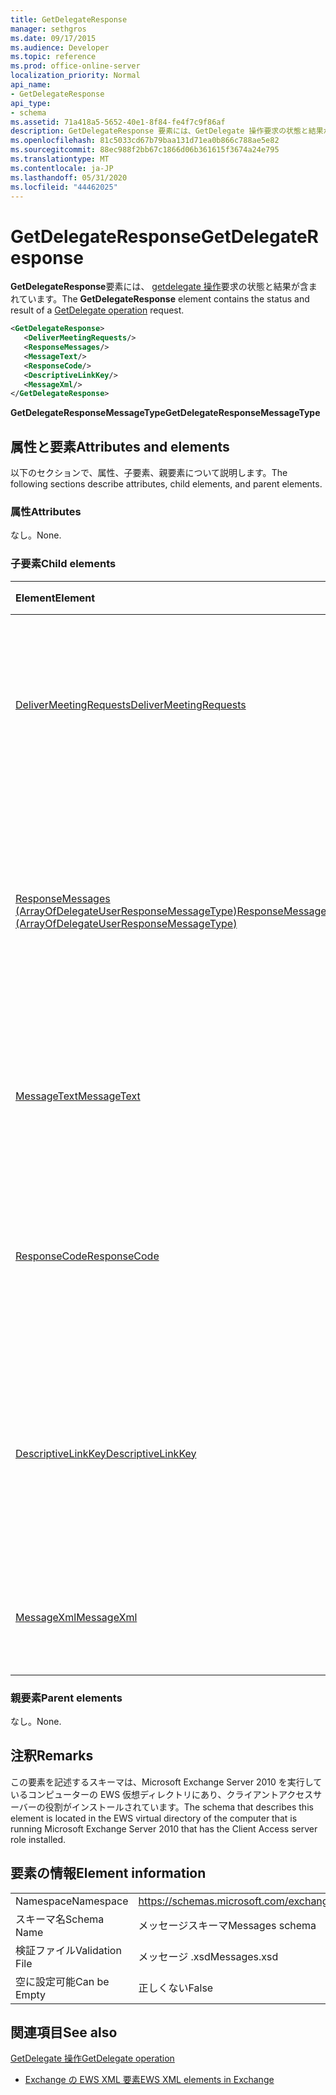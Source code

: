 ```yaml
---
title: GetDelegateResponse
manager: sethgros
ms.date: 09/17/2015
ms.audience: Developer
ms.topic: reference
ms.prod: office-online-server
localization_priority: Normal
api_name:
- GetDelegateResponse
api_type:
- schema
ms.assetid: 71a418a5-5652-40e1-8f84-fe4f7c9f86af
description: GetDelegateResponse 要素には、GetDelegate 操作要求の状態と結果が含まれています。
ms.openlocfilehash: 81c5033cd67b79baa131d71ea0b866c788ae5e82
ms.sourcegitcommit: 88ec988f2bb67c1866d06b361615f3674a24e795
ms.translationtype: MT
ms.contentlocale: ja-JP
ms.lasthandoff: 05/31/2020
ms.locfileid: "44462025"
---
```

# <a name="getdelegateresponse"></a><span data-ttu-id="9d36c-103">GetDelegateResponse</span><span class="sxs-lookup"><span data-stu-id="9d36c-103">GetDelegateResponse</span></span>

<span data-ttu-id="9d36c-104">**GetDelegateResponse**要素には、 [getdelegate 操作](getdelegate-operation.md)要求の状態と結果が含まれています。</span><span class="sxs-lookup"><span data-stu-id="9d36c-104">The **GetDelegateResponse** element contains the status and result of a [GetDelegate operation](getdelegate-operation.md) request.</span></span> 
  
```xml
<GetDelegateResponse>
   <DeliverMeetingRequests/>
   <ResponseMessages/>
   <MessageText/>
   <ResponseCode/>
   <DescriptiveLinkKey/>
   <MessageXml/>
</GetDelegateResponse>
```

 <span data-ttu-id="9d36c-105">**GetDelegateResponseMessageType**</span><span class="sxs-lookup"><span data-stu-id="9d36c-105">**GetDelegateResponseMessageType**</span></span>
## <a name="attributes-and-elements"></a><span data-ttu-id="9d36c-106">属性と要素</span><span class="sxs-lookup"><span data-stu-id="9d36c-106">Attributes and elements</span></span>

<span data-ttu-id="9d36c-107">以下のセクションで、属性、子要素、親要素について説明します。</span><span class="sxs-lookup"><span data-stu-id="9d36c-107">The following sections describe attributes, child elements, and parent elements.</span></span>
  
### <a name="attributes"></a><span data-ttu-id="9d36c-108">属性</span><span class="sxs-lookup"><span data-stu-id="9d36c-108">Attributes</span></span>

<span data-ttu-id="9d36c-109">なし。</span><span class="sxs-lookup"><span data-stu-id="9d36c-109">None.</span></span>
  
### <a name="child-elements"></a><span data-ttu-id="9d36c-110">子要素</span><span class="sxs-lookup"><span data-stu-id="9d36c-110">Child elements</span></span>

|<span data-ttu-id="9d36c-111">**Element**</span><span class="sxs-lookup"><span data-stu-id="9d36c-111">**Element**</span></span>|<span data-ttu-id="9d36c-112">**説明**</span><span class="sxs-lookup"><span data-stu-id="9d36c-112">**Description**</span></span>|
|:-----|:-----|
|[<span data-ttu-id="9d36c-113">DeliverMeetingRequests</span><span class="sxs-lookup"><span data-stu-id="9d36c-113">DeliverMeetingRequests</span></span>](delivermeetingrequests.md) <br/> |<span data-ttu-id="9d36c-114">代理人とプリンシパルの間で会議出席依頼を処理する方法を定義します。</span><span class="sxs-lookup"><span data-stu-id="9d36c-114">Defines how meeting requests are handled between the delegate and the principal.</span></span>  <br/> |
|[<span data-ttu-id="9d36c-115">ResponseMessages (ArrayOfDelegateUserResponseMessageType)</span><span class="sxs-lookup"><span data-stu-id="9d36c-115">ResponseMessages (ArrayOfDelegateUserResponseMessageType)</span></span>](responsemessages-arrayofdelegateuserresponsemessagetype.md) <br/> |<span data-ttu-id="9d36c-116">Exchange Web サービスの委任管理要求に対する応答メッセージが保存されています。</span><span class="sxs-lookup"><span data-stu-id="9d36c-116">Contains the response messages for an Exchange Web Services delegate management request.</span></span>  <br/> |
|[<span data-ttu-id="9d36c-117">MessageText</span><span class="sxs-lookup"><span data-stu-id="9d36c-117">MessageText</span></span>](messagetext.md) <br/> |<span data-ttu-id="9d36c-118">応答の状態を説明するテキストを提供します。</span><span class="sxs-lookup"><span data-stu-id="9d36c-118">Provides a text description of the status of the response.</span></span>  <br/> |
|[<span data-ttu-id="9d36c-119">ResponseCode</span><span class="sxs-lookup"><span data-stu-id="9d36c-119">ResponseCode</span></span>](responsecode.md) <br/> |<span data-ttu-id="9d36c-120">要求で発生した特定のエラーを識別するエラーコードを提供します。</span><span class="sxs-lookup"><span data-stu-id="9d36c-120">Provides an error code that identifies the specific error that the request encountered.</span></span>  <br/> |
|[<span data-ttu-id="9d36c-121">DescriptiveLinkKey</span><span class="sxs-lookup"><span data-stu-id="9d36c-121">DescriptiveLinkKey</span></span>](descriptivelinkkey.md) <br/> |<span data-ttu-id="9d36c-122">現在未使用で、今後の使用のために予約されています。</span><span class="sxs-lookup"><span data-stu-id="9d36c-122">Currently unused and is reserved for future use.</span></span> <span data-ttu-id="9d36c-123">このプロパティには0の値が含まれています。</span><span class="sxs-lookup"><span data-stu-id="9d36c-123">It contains a value of 0.</span></span>  <br/> |
|[<span data-ttu-id="9d36c-124">MessageXml</span><span class="sxs-lookup"><span data-stu-id="9d36c-124">MessageXml</span></span>](messagexml.md) <br/> |<span data-ttu-id="9d36c-125">エラー応答に関する追加情報を提供します。</span><span class="sxs-lookup"><span data-stu-id="9d36c-125">Provides additional error response information.</span></span>  <br/> |
   
### <a name="parent-elements"></a><span data-ttu-id="9d36c-126">親要素</span><span class="sxs-lookup"><span data-stu-id="9d36c-126">Parent elements</span></span>

<span data-ttu-id="9d36c-127">なし。</span><span class="sxs-lookup"><span data-stu-id="9d36c-127">None.</span></span>
  
## <a name="remarks"></a><span data-ttu-id="9d36c-128">注釈</span><span class="sxs-lookup"><span data-stu-id="9d36c-128">Remarks</span></span>

<span data-ttu-id="9d36c-129">この要素を記述するスキーマは、Microsoft Exchange Server 2010 を実行しているコンピューターの EWS 仮想ディレクトリにあり、クライアントアクセスサーバーの役割がインストールされています。</span><span class="sxs-lookup"><span data-stu-id="9d36c-129">The schema that describes this element is located in the EWS virtual directory of the computer that is running Microsoft Exchange Server 2010 that has the Client Access server role installed.</span></span>
  
## <a name="element-information"></a><span data-ttu-id="9d36c-130">要素の情報</span><span class="sxs-lookup"><span data-stu-id="9d36c-130">Element information</span></span>

|||
|:-----|:-----|
|<span data-ttu-id="9d36c-131">Namespace</span><span class="sxs-lookup"><span data-stu-id="9d36c-131">Namespace</span></span>  <br/> |https://schemas.microsoft.com/exchange/services/2006/messages  <br/> |
|<span data-ttu-id="9d36c-132">スキーマ名</span><span class="sxs-lookup"><span data-stu-id="9d36c-132">Schema Name</span></span>  <br/> |<span data-ttu-id="9d36c-133">メッセージスキーマ</span><span class="sxs-lookup"><span data-stu-id="9d36c-133">Messages schema</span></span>  <br/> |
|<span data-ttu-id="9d36c-134">検証ファイル</span><span class="sxs-lookup"><span data-stu-id="9d36c-134">Validation File</span></span>  <br/> |<span data-ttu-id="9d36c-135">メッセージ .xsd</span><span class="sxs-lookup"><span data-stu-id="9d36c-135">Messages.xsd</span></span>  <br/> |
|<span data-ttu-id="9d36c-136">空に設定可能</span><span class="sxs-lookup"><span data-stu-id="9d36c-136">Can be Empty</span></span>  <br/> |<span data-ttu-id="9d36c-137">正しくない</span><span class="sxs-lookup"><span data-stu-id="9d36c-137">False</span></span>  <br/> |
   
## <a name="see-also"></a><span data-ttu-id="9d36c-138">関連項目</span><span class="sxs-lookup"><span data-stu-id="9d36c-138">See also</span></span>



[<span data-ttu-id="9d36c-139">GetDelegate 操作</span><span class="sxs-lookup"><span data-stu-id="9d36c-139">GetDelegate operation</span></span>](getdelegate-operation.md)


- [<span data-ttu-id="9d36c-140">Exchange の EWS XML 要素</span><span class="sxs-lookup"><span data-stu-id="9d36c-140">EWS XML elements in Exchange</span></span>](ews-xml-elements-in-exchange.md)

